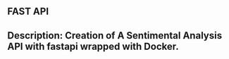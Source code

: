 ## FAST API

## Description: Creation of A Sentimental Analysis API with fastapi wrapped with Docker.
